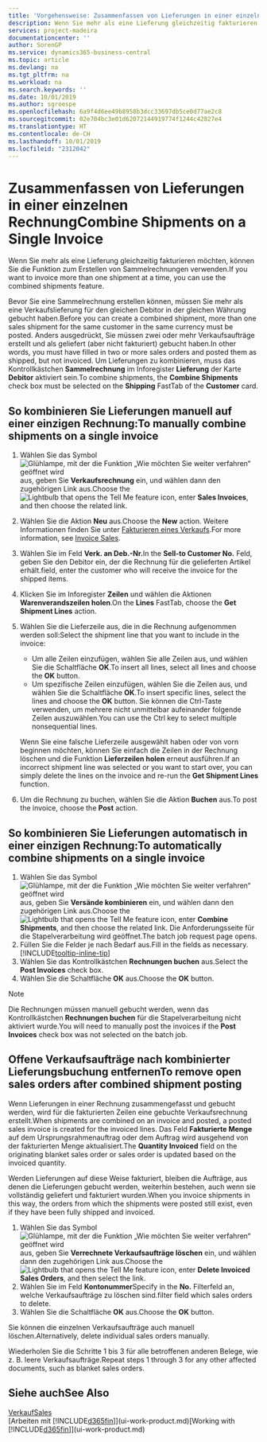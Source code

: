 ```yaml
---
title: 'Vorgehensweise: Zusammenfassen von Lieferungen in einer einzelnen Rechnung | Microsoft Docs'
description: Wenn Sie mehr als eine Lieferung gleichzeitig fakturieren möchten, können Sie die Funktion zum Erstellen von Sammelrechnungen verwenden.
services: project-madeira
documentationcenter: ''
author: SorenGP
ms.service: dynamics365-business-central
ms.topic: article
ms.devlang: na
ms.tgt_pltfrm: na
ms.workload: na
ms.search.keywords: ''
ms.date: 10/01/2019
ms.author: sgroespe
ms.openlocfilehash: 6a9f4d6ee49b8958b3dcc33697db5ce0d77ae2c8
ms.sourcegitcommit: 02e704bc3e01d62072144919774f1244c42827e4
ms.translationtype: HT
ms.contentlocale: de-CH
ms.lasthandoff: 10/01/2019
ms.locfileid: "2312042"
---
```

# <a name="combine-shipments-on-a-single-invoice"></a><span data-ttu-id="a18d9-103">Zusammenfassen von Lieferungen in einer einzelnen Rechnung</span><span class="sxs-lookup"><span data-stu-id="a18d9-103">Combine Shipments on a Single Invoice</span></span>
<span data-ttu-id="a18d9-104">Wenn Sie mehr als eine Lieferung gleichzeitig fakturieren möchten, können Sie die Funktion zum Erstellen von Sammelrechnungen verwenden.</span><span class="sxs-lookup"><span data-stu-id="a18d9-104">If you want to invoice more than one shipment at a time, you can use the combined shipments feature.</span></span>  

 <span data-ttu-id="a18d9-105">Bevor Sie eine Sammelrechnung erstellen können, müssen Sie mehr als eine Verkaufslieferung für den gleichen Debitor in der gleichen Währung gebucht haben.</span><span class="sxs-lookup"><span data-stu-id="a18d9-105">Before you can create a combined shipment, more than one sales shipment for the same customer in the same currency must be posted.</span></span> <span data-ttu-id="a18d9-106">Anders ausgedrückt, Sie müssen zwei oder mehr Verkaufsaufträge erstellt und als geliefert (aber nicht fakturiert) gebucht haben.</span><span class="sxs-lookup"><span data-stu-id="a18d9-106">In other words, you must have filled in two or more sales orders and posted them as shipped, but not invoiced.</span></span> <span data-ttu-id="a18d9-107">Um Lieferungen zu kombinieren, muss das Kontrollkästchen **Sammelrechnung** im Inforegister **Lieferung** der Karte **Debitor** aktiviert sein.</span><span class="sxs-lookup"><span data-stu-id="a18d9-107">To combine shipments, the **Combine Shipments** check box must be selected on the **Shipping** FastTab of the **Customer** card.</span></span>  

## <a name="to-manually-combine-shipments-on-a-single-invoice"></a><span data-ttu-id="a18d9-108">So kombinieren Sie Lieferungen manuell auf einer einzigen Rechnung:</span><span class="sxs-lookup"><span data-stu-id="a18d9-108">To manually combine shipments on a single invoice</span></span>  
1. <span data-ttu-id="a18d9-109">Wählen Sie das Symbol ![Glühlampe, mit der die Funktion „Wie möchten Sie weiter verfahren“ geöffnet wird](media/ui-search/search_small.png "Wie möchten Sie weiter verfahren?") aus, geben Sie **Verkaufsrechnung** ein, und wählen dann den zugehörigen Link aus.</span><span class="sxs-lookup"><span data-stu-id="a18d9-109">Choose the ![Lightbulb that opens the Tell Me feature](media/ui-search/search_small.png "Tell me what you want to do") icon, enter **Sales Invoices**, and then choose the related link.</span></span>  
2. <span data-ttu-id="a18d9-110">Wählen Sie die Aktion **Neu** aus.</span><span class="sxs-lookup"><span data-stu-id="a18d9-110">Choose the **New** action.</span></span> <span data-ttu-id="a18d9-111">Weitere Informationen finden Sie unter [Fakturieren eines Verkaufs](sales-how-invoice-sales.md).</span><span class="sxs-lookup"><span data-stu-id="a18d9-111">For more information, see [Invoice Sales](sales-how-invoice-sales.md).</span></span>
3. <span data-ttu-id="a18d9-112">Wählen Sie im Feld **Verk. an Deb.-Nr.**</span><span class="sxs-lookup"><span data-stu-id="a18d9-112">In the **Sell-to Customer No.**</span></span> <span data-ttu-id="a18d9-113">Feld, geben Sie den Debitor ein, der die Rechnung für die gelieferten Artikel erhält.</span><span class="sxs-lookup"><span data-stu-id="a18d9-113">field, enter the customer who will receive the invoice for the shipped items.</span></span>  
4. <span data-ttu-id="a18d9-114">Klicken Sie im Inforegister **Zeilen** und wählen die  Aktionen **Warenverandszeilen holen**.</span><span class="sxs-lookup"><span data-stu-id="a18d9-114">On the **Lines** FastTab, choose the **Get Shipment Lines** action.</span></span>  
5. <span data-ttu-id="a18d9-115">Wählen Sie die Lieferzeile aus, die in die Rechnung aufgenommen werden soll:</span><span class="sxs-lookup"><span data-stu-id="a18d9-115">Select the shipment line that you want to include in the invoice:</span></span>  

    - <span data-ttu-id="a18d9-116">Um alle Zeilen einzufügen, wählen Sie alle Zeilen aus, und wählen Sie die Schaltfläche **OK**.</span><span class="sxs-lookup"><span data-stu-id="a18d9-116">To insert all lines, select all lines and choose the **OK** button.</span></span>  
    - <span data-ttu-id="a18d9-117">Um spezifische Zeilen einzufügen, wählen Sie die Zeilen aus, und wählen Sie die Schaltfläche **OK**.</span><span class="sxs-lookup"><span data-stu-id="a18d9-117">To insert specific lines, select the lines and choose the **OK** button.</span></span> <span data-ttu-id="a18d9-118">Sie können die Ctrl-Taste verwenden, um mehrere nicht unmittelbar aufeinander folgende Zeilen auszuwählen.</span><span class="sxs-lookup"><span data-stu-id="a18d9-118">You can use the Ctrl key to select multiple nonsequential lines.</span></span>  

    <span data-ttu-id="a18d9-119">Wenn Sie eine falsche Lieferzeile ausgewählt haben oder von vorn beginnen möchten, können Sie einfach die Zeilen in der Rechnung löschen und die Funktion **Lieferzeilen holen** erneut ausführen.</span><span class="sxs-lookup"><span data-stu-id="a18d9-119">If an incorrect shipment line was selected or you want to start over, you can simply delete the lines on the invoice and re-run the **Get Shipment Lines** function.</span></span>  
7. <span data-ttu-id="a18d9-120">Um die Rechnung zu buchen, wählen Sie die Aktion **Buchen** aus.</span><span class="sxs-lookup"><span data-stu-id="a18d9-120">To post the invoice, choose the **Post** action.</span></span>  

## <a name="to-automatically-combine-shipments-on-a-single-invoice"></a><span data-ttu-id="a18d9-121">So kombinieren Sie Lieferungen automatisch in einer einzigen Rechnung:</span><span class="sxs-lookup"><span data-stu-id="a18d9-121">To automatically combine shipments on a single invoice</span></span>  
1. <span data-ttu-id="a18d9-122">Wählen Sie das Symbol ![Glühlampe, mit der die Funktion „Wie möchten Sie weiter verfahren“ geöffnet wird](media/ui-search/search_small.png "Wie möchten Sie weiter verfahren?") aus, geben Sie **Versände kombinieren** ein, und wählen dann den zugehörigen Link aus.</span><span class="sxs-lookup"><span data-stu-id="a18d9-122">Choose the ![Lightbulb that opens the Tell Me feature](media/ui-search/search_small.png "Tell me what you want to do") icon, enter **Combine Shipments**, and then choose the related link.</span></span> <span data-ttu-id="a18d9-123">Die Anforderungsseite für die Stapelverarbeitung wird geöffnet.</span><span class="sxs-lookup"><span data-stu-id="a18d9-123">The batch job request page opens.</span></span>  
2. <span data-ttu-id="a18d9-124">Füllen Sie die Felder je nach Bedarf aus.</span><span class="sxs-lookup"><span data-stu-id="a18d9-124">Fill in the fields as necessary.</span></span> [!INCLUDE[tooltip-inline-tip](includes/tooltip-inline-tip_md.md)]
3. <span data-ttu-id="a18d9-125">Wählen Sie das Kontrollkästchen **Rechnungen buchen** aus.</span><span class="sxs-lookup"><span data-stu-id="a18d9-125">Select the **Post Invoices** check box.</span></span>  
4.  <span data-ttu-id="a18d9-126">Wählen Sie die Schaltfläche **OK** aus.</span><span class="sxs-lookup"><span data-stu-id="a18d9-126">Choose the **OK** button.</span></span>  

> [!NOTE]  
>  <span data-ttu-id="a18d9-127">Die Rechnungen müssen manuell gebucht werden, wenn das Kontrollkästchen **Rechnungen buchen** für die Stapelverarbeitung nicht aktiviert wurde.</span><span class="sxs-lookup"><span data-stu-id="a18d9-127">You will need to manually post the invoices if the **Post Invoices** check box was not selected on the batch job.</span></span>  

## <a name="to-remove-open-sales-orders-after-combined-shipment-posting"></a><span data-ttu-id="a18d9-128">Offene Verkaufsaufträge nach kombinierter Lieferungsbuchung entfernen</span><span class="sxs-lookup"><span data-stu-id="a18d9-128">To remove open sales orders after combined shipment posting</span></span> 
<span data-ttu-id="a18d9-129">Wenn Lieferungen in einer Rechnung zusammengefasst und gebucht werden, wird für die fakturierten Zeilen eine gebuchte Verkaufsrechnung erstellt.</span><span class="sxs-lookup"><span data-stu-id="a18d9-129">When shipments are combined on an invoice and posted, a posted sales invoice is created for the invoiced lines.</span></span> <span data-ttu-id="a18d9-130">Das Feld **Fakturierte Menge** auf dem Ursprungsrahmenauftrag oder dem Auftrag wird ausgehend von der fakturierten Menge aktualisiert.</span><span class="sxs-lookup"><span data-stu-id="a18d9-130">The **Quantity Invoiced** field on the originating blanket sales order or sales order is updated based on the invoiced quantity.</span></span>  

<span data-ttu-id="a18d9-131">Werden Lieferungen auf diese Weise fakturiert, bleiben die Aufträge, aus denen die Lieferungen gebucht werden, weiterhin bestehen, auch wenn sie vollständig geliefert und fakturiert wurden.</span><span class="sxs-lookup"><span data-stu-id="a18d9-131">When you invoice shipments in this way, the orders from which the shipments were posted still exist, even if they have been fully shipped and invoiced.</span></span>   

1. <span data-ttu-id="a18d9-132">Wählen Sie das Symbol ![Glühlampe, mit der die Funktion „Wie möchten Sie weiter verfahren“ geöffnet wird](media/ui-search/search_small.png "Wie möchten Sie weiter verfahren?") aus, geben Sie **Verrechnete Verkaufsaufträge löschen** ein, und wählen dann den zugehörigen Link aus.</span><span class="sxs-lookup"><span data-stu-id="a18d9-132">Choose the ![Lightbulb that opens the Tell Me feature](media/ui-search/search_small.png "Tell me what you want to do") icon, enter **Delete Invoiced Sales Orders**, and then select the link.</span></span>  
2. <span data-ttu-id="a18d9-133">Wählen Sie im Feld **Kontonummer**</span><span class="sxs-lookup"><span data-stu-id="a18d9-133">Specify in the **No.**</span></span> <span data-ttu-id="a18d9-134">Filterfeld an, welche Verkaufsaufträge zu löschen sind.</span><span class="sxs-lookup"><span data-stu-id="a18d9-134">filter field which sales orders to delete.</span></span>  
3. <span data-ttu-id="a18d9-135">Wählen Sie die Schaltfläche **OK** aus.</span><span class="sxs-lookup"><span data-stu-id="a18d9-135">Choose the **OK** button.</span></span>  

<span data-ttu-id="a18d9-136">Sie können die einzelnen Verkaufsaufträge auch manuell löschen.</span><span class="sxs-lookup"><span data-stu-id="a18d9-136">Alternatively, delete individual sales orders manually.</span></span>  

<span data-ttu-id="a18d9-137">Wiederholen Sie die Schritte 1 bis 3 für alle betroffenen anderen Belege, wie z. B. leere Verkaufsaufträge.</span><span class="sxs-lookup"><span data-stu-id="a18d9-137">Repeat steps 1 through 3 for any other affected documents, such as blanket sales orders.</span></span>

## <a name="see-also"></a><span data-ttu-id="a18d9-138">Siehe auch</span><span class="sxs-lookup"><span data-stu-id="a18d9-138">See Also</span></span>  
[<span data-ttu-id="a18d9-139">Verkauf</span><span class="sxs-lookup"><span data-stu-id="a18d9-139">Sales</span></span>](sales-manage-sales.md)  
<span data-ttu-id="a18d9-140">[Arbeiten mit [!INCLUDE[d365fin](includes/d365fin_md.md)]](ui-work-product.md)</span><span class="sxs-lookup"><span data-stu-id="a18d9-140">[Working with [!INCLUDE[d365fin](includes/d365fin_md.md)]](ui-work-product.md)</span></span>
